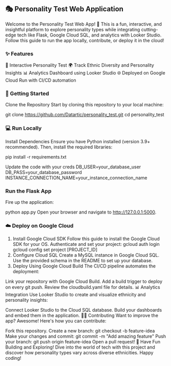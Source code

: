 ## 🎭 Personality Test Web Application
Welcome to the Personality Test Web App! 🚀 This is a fun, interactive, and insightful platform to explore personality types while integrating cutting-edge tech like Flask, Google Cloud SQL, and analytics with Looker Studio. Follow this guide to run the app locally, contribute, or deploy it in the cloud!

### ✨ Features
📝 Interactive Personality Test
🌍 Track Ethnic Diversity and Personality Insights
📊 Analytics Dashboard using Looker Studio
🌐 Deployed on Google Cloud Run with CI/CD automation

### 📂 Getting Started
Clone the Repository
Start by cloning this repository to your local machine:

git clone https://github.com/Datartic/personality_test.git
cd personality_test

### 💻 Run Locally
Install Dependencies
Ensure you have Python installed (version 3.9+ recommended). Then, install the required libraries:

pip install -r requirements.txt

Update the code with your creds
DB_USER=your_database_user
DB_PASS=your_database_password
INSTANCE_CONNECTION_NAME=your_instance_connection_name

### Run the Flask App
Fire up the application:

python app.py
Open your browser and navigate to http://127.0.0.1:5000.

### ☁️ Deploy on Google Cloud
1. Install Google Cloud SDK
Follow this guide to install the Google Cloud SDK for your OS. Authenticate and set your project:
gcloud auth login
gcloud config set project [PROJECT_ID]
2. Configure Cloud SQL
Create a MySQL instance in Google Cloud SQL.
Use the provided schema in the README to set up your database.
3. Deploy Using Google Cloud Build
The CI/CD pipeline automates the deployment:

Link your repository with Google Cloud Build.
Add a build trigger to deploy on every git push.
Review the cloudbuild.yaml file for details.
📊 Analytics Integration
Use Looker Studio to create and visualize ethnicity and personality insights:

Connect Looker Studio to the Cloud SQL database.
Build your dashboards and embed them in the application.
👩‍💻 Contributing
Want to improve the app? Awesome! Here's how you can contribute:

Fork this repository.
Create a new branch:
git checkout -b feature-idea
Make your changes and commit:
git commit -m "Add amazing feature"
Push your branch:
git push origin feature-idea
Open a pull request!
🎉 Have Fun Building and Exploring!
Dive into the world of tech with this project and discover how personality types vary across diverse ethnicities. Happy coding!